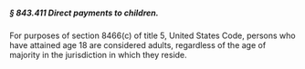 ##### § 843.411 Direct payments to children. #####

For purposes of section 8466(c) of title 5, United States Code, persons who have attained age 18 are considered adults, regardless of the age of majority in the jurisdiction in which they reside.